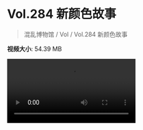 # Vol.284 新颜色故事

> 混乱博物馆 / Vol / Vol.284 新颜色故事

**视频大小**: 54.39 MB

<div class="video"><video src="https://file.hsyhx.top/archive/284.mp4" controls preload>🤔 您的浏览器不支持 video 标签</video></div>